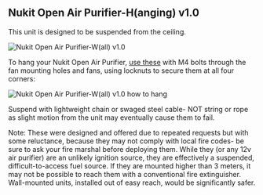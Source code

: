 **Nukit Open Air Purifier-H(anging) v1.0**
---
This unit is designed to be suspended from the ceiling.

![Nukit Open Air Purifier-W(all) v1.0](https://github.com/opennukit/Nukit-Open-Air-Purifier/blob/main/Nukit%20Open%20Air%20Purifier-H(anging)%20v1.0/Nukit%20Open%20Air%20Purifier-H%20v1.0.jpg?raw=true)

To hang your Nukit Open Air Purifier, [use these](https://amzn.to/4aKu1MU) with M4 bolts through the fan mounting holes and fans, using locknuts to secure them at all four corners:

![Nukit Open Air Purifier-W(all) v1.0 how to hang](https://github.com/opennukit/Nukit-Open-Air-Purifier/blob/main/Nukit%20Open%20Air%20Purifier-H(anging)%20v1.0/Nukit-Open-Air-Purifier-H-v1.0-Pad-Eye.jpg)

Suspend with lightweight chain or swaged steel cable- NOT string or rope as slight motion from the unit may eventually cause them to fail. 

Note: These were designed and offered due to repeated requests but with some reluctance, because they may not comply with local fire codes- be sure to ask your fire marshal before deploying them. While they (or any 12v air purifier) are an unlikely ignition source, they are effectively a suspended, difficult-to-access fuel source. If they are mounted higher than 3 meters, it may not be possible to reach them with a conventional fire extinguisher. Wall-mounted units, installed out of easy reach, would be significantly safer.


